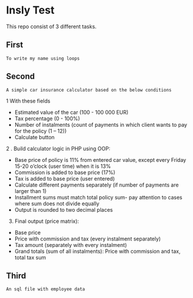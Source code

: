 # Insly Test

This repo consist of 3 different tasks.

## First 
    To write my name using loops

## Second 
    A simple car insurance calculator based on the below conditions
1 With these fields
- Estimated value of the car (100 - 100 000 EUR)
- Tax percentage (0 - 100%)
- Number of instalments (count of payments in which client wants to pay for the
policy (1 – 12))
- Calculate button

2 . Build calculator logic in PHP using OOP:
- Base price of policy is 11% from entered car value, except every Friday 15-20
o’clock (user time) when it is 13%
- Commission is added to base price (17%)
- Tax is added to base price (user entered)
- Calculate different payments separately (if number of payments are larger than 1)
- Installment sums must match total policy sum- pay attention to cases where sum
does not divide equally
- Output is rounded to two decimal places
3. Final output (price matrix):

- Base price
- Price with commission and tax (every instalment separately)
- Tax amount (separately with every instalment)
- Grand totals (sum of all instalments): Price with commission and tax, total tax
sum

## Third 
    An sql file with employee data